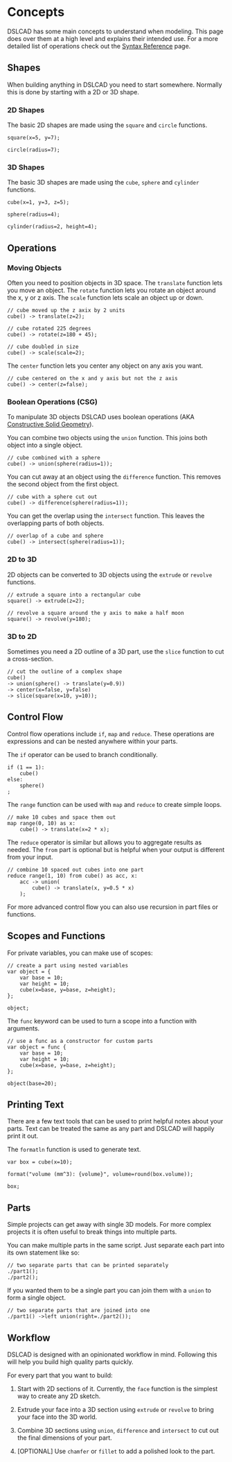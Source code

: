 # Concepts

DSLCAD has some main concepts to understand when modeling. This page does over them at a high level and explains their intended use.
For a more detailed list of operations check out the [Syntax Reference](reference.md) page.

## Shapes

When building anything in DSLCAD you need to start somewhere. Normally this is done by starting with a 2D or 3D shape. 

### 2D Shapes

The basic 2D shapes are made using the `square` and `circle` functions.

<div class="tryme">

```
square(x=5, y=7);
```

</div>

<div class="tryme">

```
circle(radius=7);
```

</div>

### 3D Shapes

The basic 3D shapes are made using the `cube`, `sphere` and `cylinder` functions.

<div class="tryme">

```
cube(x=1, y=3, z=5);
```

</div>

<div class="tryme">

```
sphere(radius=4);
```

</div>

<div class="tryme">

```
cylinder(radius=2, height=4);
```

</div>

## Operations

### Moving Objects

Often you need to position objects in 3D space. 
The `translate` function lets you move an object.
The `rotate` function lets you rotate an object around the x, y or z axis.
The `scale` function lets scale an object up or down.


<div class="tryme">

```
// cube moved up the z axix by 2 units
cube() -> translate(z=2);

// cube rotated 225 degrees
cube() -> rotate(z=180 + 45);

// cube doubled in size
cube() -> scale(scale=2);
```

</div>

The `center` function lets you center any object on any axis you want.

<div class="tryme">

```
// cube centered on the x and y axis but not the z axis
cube() -> center(z=false);
```

</div>


### Boolean Operations (CSG)

To manipulate 3D objects DSLCAD uses boolean operations (AKA [Constructive Solid Geometry](https://en.wikipedia.org/wiki/Constructive_solid_geometry)).

You can combine two objects using the `union` function. This joins both object into a single object.

<div class="tryme">

```
// cube combined with a sphere
cube() -> union(sphere(radius=1));
```

</div>

You can cut away at an object using the `difference` function. This removes the second object from the first object.

<div class="tryme">

```
// cube with a sphere cut out
cube() -> difference(sphere(radius=1));
```

</div>

You can get the overlap using the `intersect` function. This leaves the overlapping parts of both objects.

<div class="tryme">

```
// overlap of a cube and sphere
cube() -> intersect(sphere(radius=1));
```

</div>

### 2D to 3D

2D objects can be converted to 3D objects using the `extrude` or `revolve` functions.

<div class="tryme">

```
// extrude a square into a rectangular cube
square() -> extrude(z=2);
```

</div>

<div class="tryme">

```
// revolve a square around the y axis to make a half moon
square() -> revolve(y=180);
```

</div>

### 3D to 2D

Sometimes you need a 2D outline of a 3D part, use the `slice` function to cut a cross-section.

<div class="tryme">

```
// cut the outline of a complex shape
cube() 
-> union(sphere() -> translate(y=0.9)) 
-> center(x=false, y=false)
-> slice(square(x=10, y=10));
```

</div>

## Control Flow

Control flow operations include `if`, `map` and `reduce`.
These operations are expressions and can be nested anywhere 
within your parts.

The `if` operator can be used to branch conditionally.

<div class="tryme">

```
if (1 == 1):
    cube()
else:
    sphere()
;
```

</div>

The `range` function can be used with `map` and `reduce` to 
create simple loops.

<div class="tryme">

```
// make 10 cubes and space them out
map range(0, 10) as x:
    cube() -> translate(x=2 * x);
```

</div>

The `reduce` operator is similar but allows you to aggregate
results as needed. The `from` part is optional but is helpful when
your output is different from your input.

<div class="tryme">

```
// combine 10 spaced out cubes into one part
reduce range(1, 10) from cube() as acc, x:
    acc -> union(
        cube() -> translate(x, y=0.5 * x)
    );
```

</div>

For more advanced control flow you can also use recursion
in part files or functions.

## Scopes and Functions

For private variables, you can make use of scopes:

<div class="tryme">

```
// create a part using nested variables
var object = {
    var base = 10;
    var height = 10;
    cube(x=base, y=base, z=height);
};

object;
```

</div>

The `func` keyword can be used to turn a scope into a function with arguments.

<div class="tryme">

```
// use a func as a constructor for custom parts
var object = func {
    var base = 10;
    var height = 10;
    cube(x=base, y=base, z=height);
};

object(base=20);
```

</div>

## Printing Text

There are a few text tools that can be used to print helpful notes 
about your parts. Text can be treated the same as any part and DSLCAD
will happily print it out.

The `formatln` function is used to generate text.

<div class="tryme">

```
var box = cube(x=10);

format("volume (mm^3): {volume}", volume=round(box.volume));

box;
```

</div>

## Parts

Simple projects can get away with single 3D models. For more complex projects
it is often useful to break things into multiple parts.

You can make multiple parts in the same script. Just separate each part into its
own statement like so:
```
// two separate parts that can be printed separately
./part1();
./part2();
```

If you wanted them to be a single part you can join them with a `union` to form 
a single object.

```
// two separate parts that are joined into one
./part1() ->left union(right=./part2());
```

## Workflow

DSLCAD is designed with an opinionated workflow in mind. Following this will 
help you build high quality parts quickly. 

For every part that you want to build:

1. Start with 2D sections of it. Currently, the `face` function is the simplest
way to create any 2D sketch. 

2. Extrude your face into a 3D section using `extrude` or `revolve` to bring your
face into the 3D world. 

3. Combine 3D sections using `union`, `difference` and `intersect` to cut out the 
final dimensions of your part. 

4. [OPTIONAL] Use `chamfer` or `fillet` to add a polished look to the part. 

